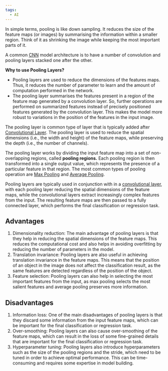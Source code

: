 ```yaml
---
tags:
  - AI
---
```

In simple terms, pooling is like down sampling. It reduces the size of the feature maps (or images) by summarising the information within a smaller region. Think of it as shrinking the image while keeping the most important parts of it.

A common [CNN](Convolutional%20Neural%20Network.md) model architecture is to have a number of convolution and pooling layers stacked one after the other.

**Why to use Pooling Layers?**
- Pooling layers are used to reduce the dimensions of the features maps. Thus, it reduces the number of parameter to learn and the amount of computation performed in the network.
- The pooling layer summarises the features present in a region of the feature map generated by a convolution layer. So, further operations are performed on summarized features instead of precisely positioned features generated by the convolution layer. This makes the model more robust to variations in the position of the features in the input image.

The pooling layer is common type of layer that is typically added after [Convolutional Layer](Convolutional%20Neural%20Network.md). The pooling layer is used to reduce the spatial dimensions (i.e., the width and height) of the feature maps, while preserving the depth (i.e., the number of channels).

The pooling layer works by dividing the input feature map into a set of non-overlapping regions, called **pooling regions.** Each pooling region is then transformed into a single output value, which represents the presence of a particular feature in that region. The most common types of pooling operation are [Max Pooling](Max%20Pooling.md) and [Average Pooling](Average%20Pooling.md).

Pooling layers are typically used in conjunction with  in a [convolutional layer](Convolutional%20Neural%20Network.md), with each pooling layer reducing the spatial dimensions of the feature maps, while the convolutional layers extract increasingly complex features from the input. The resulting feature maps are then passed to a fully connected layer, which performs the final classification or regression task.
## Advantages
1. Dimensionality reduction: The main advantage of pooling layers is that they help in reducing the spatial dimensions of the feature maps. This reduces the computational cost and also helps in avoiding overfitting by reducing the number of parameters in the model.
2. Translation invariance: Pooling layers are also useful in achieving translation invariance in the feature maps. This means that the position of an object in the image does not affect the classification result, as the same features are detected regardless of the position of the object.
3. Feature selection: Pooling layers can also help in selecting the most important features from the input, as max pooling selects the most salient features and average pooling preserves more information.

## Disadvantages
1. Information loss: One of the main disadvantages of pooling layers is that they discard some information from the input feature maps, which can be important for the final classification or regression task.
2. Over-smoothing: Pooling layers can also cause over-smoothing of the feature maps, which can result in the loss of some fine-grained details that are important for the final classification or regression task.
3. Hyperparameter tuning: Pooling layers also introduce hyperparameters such as the size of the pooling regions and the stride, which need to be tuned in order to achieve optimal performance. This can be time-consuming and requires some expertise in model building.

